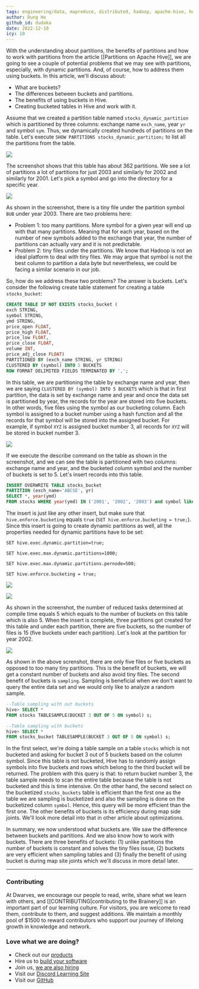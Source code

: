 ```yaml
---
tags: engineering/data, mapreduce, distributed, hadoop, apache-hive, hdfs, partitions, buckets
author: Dung Ho
github_id: dudaka
date: 2022-12-10
icy: 10
---
```


With the understanding about partitions, the benefits of partitions and how to work with partitions from the article [[Partitions on Apache Hive]], we are going to see a couple of potential problems that we may see with partitions, especially, with dynamic partitions. And, of course, how to address them using buckets. In this article, we'll discuss about:
- What are buckets?
- The differences between buckets and partitions.
- The benefits of using buckets in Hive.
- Creating bucketed tables in Hive and work with it.

Assume that we created a partition table named `stocks_dynamic_partition` which is partitioned by three columns: exchange name `exch_name`, year `yr` and symbol `sym`. Thus, we dynamically created hundreds of partitions on the table. Let's execute `SHOW PARTITIONS stocks_dynamic_partition;` to list all the partitions from the table.

![](listofpartitions.png)

The screenshot shows that this table has about 362 partitions. We see a lot of partitions a lot of partitions for just 2003 and similarly for 2002 and similarly for 2001. Let's pick a symbol and go into the directory for a specific year.

![](lsapartition.png)

As shown in the screenshot, there is a tiny file under the partition symbol `BUB` under year 2003.
There are two problems here:
- Problem 1: too many partitions. More symbol for a given year will end up with that many partitions. Meaning that for each year, based on the number of new symbols added to the exchange that year, the number of partitions can actually vary and it is not predictable.
- Problem 2: tiny files under the partitions. We know that Hadoop is not an ideal platform to deal with tiny files. We may argue that symbol is not the best column to partition a data byte but nevertheless, we could be facing a similar scenario in our job.

So, how do we address these two problems? The answer is buckets. Let's consider the following create table statement for creating a table `stocks_bucket`:

```sql
CREATE TABLE IF NOT EXISTS stocks_bucket (
exch STRING,
symbol STRING,
ymd STRING,
price_open FLOAT,
price_high FLOAT,
price_low FLOAT,
price_close FLOAT,
volume INT,
price_adj_close FLOAT)
PARTITIONED BY (exch_name STRING, yr STRING)
CLUSTERED BY (symbol) INTO 5 BUCKETS
ROW FORMAT DELIMITED FIELDS TERMINATED BY ',';
```

In this table, we are partitioning the table by exchange name and year, then we are saying `CLUSTERED BY (symbol) INTO 5 BUCKETS` which is that in first partition, the data is set by exchange name and year and once the data set is partitioned by year, the records for the year are stored into five buckets. In other words, five files using the symbol as our bucketing column. Each symbol is assigned to a bucket number using a hash function and all the records for that symbol will be stored into the assigned bucket. For example, if symbol `XYZ` is assigned bucket number 3, all records for `XYZ` will be stored in bucket number 3.

![](bucketingdemo.png)

If we execute the describe command on the table as shown in the screenshot, and we can see the table is partitioned with two columns: exchange name and year, and the bucketed column symbol and the number of buckets is set to 5. Let's insert records into this table.

```sql
INSERT OVERWRITE TABLE stocks_bucket
PARTITION (exch_name='ABCSE', yr)
SELECT *, year(ymd)
FROM stocks WHERE year(ymd) IN ('2001', '2002', '2003') and symbol like 'B%';
```

The insert is just like any other insert, but make sure that `hive.enforce.bucketing` equals `true` (`SET hive.enforce.bucketing = true;`). Since this insert is going to create dynamic partitions as well, all the properties needed for dynamic partitions have to be set:

```
SET hive.exec.dynamic.partition=true;

SET hive.exec.max.dynamic.partitions=1000;

SET hive.exec.max.dynamic.partitions.pernode=500;

SET hive.enforce.bucketing = true;
```

![](insertdata.png)

![](insertdone.png)

As shown in the screenshot, the number of reduced tasks determined at compile time equals 5 which equals to the number of buckets on this table which is also 5. When the insert is complete, three partitions got created for this table and under each partition, there are five buckets, so the number of files is 15 (five buckets under each partition). Let's look at the partition for year 2002.

![](lsbucketing.png)

As shown in the above screnshot, there are only five files or five buckets as opposed to too many tiny partitions. This is the benefit of buckets, we will get a constant number of buckets and also avoid tiny files. The second benefit of buckets is `sampling`. Sampling is beneficial when we don't want to query the entire data set and we would only like to analyze a random sample.

```sql
--Table sampling with out buckets
hive> SELECT *
FROM stocks TABLESAMPLE(BUCKET 3 OUT OF 5 ON symbol) s;

--Table sampling with buckets
hive> SELECT *
FROM stocks_bucket TABLESAMPLE(BUCKET 3 OUT OF 5 ON symbol) s;
```

In the first select, we're doing a table sample on a table `stocks` which is not bucketed and asking for bucket 3 out of 5 buckets based on the column symbol. Since this table is not bucketed, Hive has to randomly assign symbols into five buckets and rows which belong to the third bucket will be returned. The problem with this query is that: to return bucket number 3, the table sample needs to scan the entire table because the table is not bucketed and this is time intensive. On the other hand, the second select on the bucketized `stocks_buckets` table is efficient than the first one as the table we are sampling is bucketized and also the sampling is done on the bucketized column `symbol`. Hence, this query will be more efficient than the first one. The other benefits of buckets is its efficiency during map side joints. We'll look more detail into that in other article about optimizations.

In summary, we now understood what buckets are. We saw the difference between buckets and partitions. And we also know how to work with buckets. There are three benefits of buckets: (1) unlike partitions the number of buckets is constant and solves the tiny files issue, (2) buckets are very efficient when sampling tables and (3) finally the benefit of using bucket is during map site joints which we'll discuss in more detail later.


---
<!-- CTA -->
### Contributing

At Dwarves, we encourage our people to read, write, share what we learn with others, and [[CONTRIBUTING|contributing to the Brainery]] is an important part of our learning culture. For visitors, you are welcome to read them, contribute to them, and suggest additions. We maintain a monthly pool of $1500 to reward contributors who support our journey of lifelong growth in knowledge and network.

### Love what we are doing?

- Check out our [products](https://superbits.co)
- Hire us to [build your software](https://d.foundation)
- Join us, [we are also hiring](https://github.com/dwarvesf/WeAreHiring)
- Visit our [Discord Learning Site](https://discord.gg/dzNBpNTVEZ)
- Visit our [GitHub](https://github.com/dwarvesf)